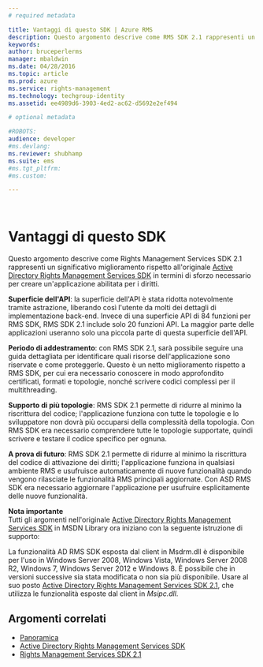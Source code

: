 ```yaml
---
# required metadata

title: Vantaggi di questo SDK | Azure RMS
description: Questo argomento descrive come RMS SDK 2.1 rappresenti un significativo miglioramento rispetto l'originale Active Directory Rights Management Services SDK.
keywords:
author: bruceperlerms
manager: mbaldwin
ms.date: 04/28/2016
ms.topic: article
ms.prod: azure
ms.service: rights-management
ms.technology: techgroup-identity
ms.assetid: ee4989d6-3903-4ed2-ac62-d5692e2ef494

# optional metadata

#ROBOTS:
audience: developer
#ms.devlang:
ms.reviewer: shubhamp
ms.suite: ems
#ms.tgt_pltfrm:
#ms.custom:

---
```


﻿
# Vantaggi di questo SDK
Questo argomento descrive come Rights Management Services SDK 2.1 rappresenti un significativo miglioramento rispetto all'originale [Active Directory Rights Management Services SDK](https://msdn.microsoft.com/library/Cc530379) in termini di sforzo necessario per creare un'applicazione abilitata per i diritti.

**Superficie dell'API**: la superficie dell'API è stata ridotta notevolmente tramite astrazione, liberando così l'utente da molti dei dettagli di implementazione back-end. Invece di una superficie API di 84 funzioni per RMS SDK, RMS SDK 2.1 include solo 20 funzioni API. La maggior parte delle applicazioni useranno solo una piccola parte di questa superficie dell'API.

**Periodo di addestramento**: con RMS SDK 2.1, sarà possibile seguire una guida dettagliata per identificare quali risorse dell'applicazione sono riservate e come proteggerle. Questo è un netto miglioramento rispetto a RMS SDK, per cui era necessario conoscere in modo approfondito certificati, formati e topologie, nonché scrivere codici complessi per il multithreading.

**Supporto di più topologie**: RMS SDK 2.1 permette di ridurre al minimo la riscrittura del codice; l'applicazione funziona con tutte le topologie e lo sviluppatore non dovrà più occuparsi della complessità della topologia. Con RMS SDK era necessario comprendere tutte le topologie supportate, quindi scrivere e testare il codice specifico per ognuna.

**A prova di futuro**: RMS SDK 2.1 permette di ridurre al minimo la riscrittura del codice di attivazione dei diritti; l'applicazione funziona in qualsiasi ambiente RMS e usufruisce automaticamente di nuove funzionalità quando vengono rilasciate le funzionalità RMS principali aggiornate. Con ASD RMS SDK era necessario aggiornare l'applicazione per usufruire esplicitamente delle nuove funzionalità.

**Nota importante**  
Tutti gli argomenti nell'originale [Active Directory Rights Management Services SDK](https://msdn.microsoft.com/library/Cc530379) in MSDN Library ora iniziano con la seguente istruzione di supporto:

La funzionalità AD RMS SDK esposta dal client in Msdrm.dll è disponibile per l'uso in Windows Server 2008, Windows Vista, Windows Server 2008 R2, Windows 7, Windows Server 2012 e Windows 8. È possibile che in versioni successive sia stata modificata o non sia più disponibile. Usare al suo posto [Active Directory Rights Management Services SDK 2.1](microsoft-information-protection-and-control-client-portal.md), che utilizza le funzionalità esposte dal client in *Msipc.dll*.

 

## Argomenti correlati ##
* [Panoramica](ad-rms-overview.md)
* [Active Directory Rights Management Services SDK](https://msdn.microsoft.com/library/Cc530379)
* [Rights Management Services SDK 2.1](microsoft-information-protection-and-control-client-portal.md)
 

 


<!--HONumber=Apr16_HO3-->


